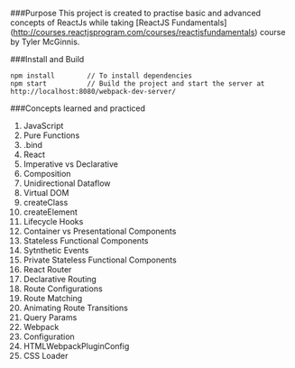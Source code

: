 
###Purpose
This project is created to practise basic and advanced concepts of ReactJs while taking [ReactJS Fundamentals] (http://courses.reactjsprogram.com/courses/reactjsfundamentals) course by Tyler McGinnis.

###Install and Build

```
npm install        // To install dependencies
npm start          // Build the project and start the server at http://localhost:8080/webpack-dev-server/
```

###Concepts learned and practiced

1. JavaScript
  1. Pure Functions
  2. .bind
2. React
  1. Imperative vs Declarative
  2. Composition
  3. Unidirectional Dataflow
  5. Virtual DOM
  6. createClass
  7. createElement
  8. Lifecycle Hooks
  9. Container vs Presentational Components
  10. Stateless Functional Components
  11. Sytnthetic Events
  12. Private Stateless Functional Components
3. React Router
  1. Declarative Routing
  2. Route Configurations
  3. Route Matching
  4. Animating Route Transitions
  5. Query Params
4. Webpack
  1. Configuration
  2. HTMLWebpackPluginConfig
  3. CSS Loader
